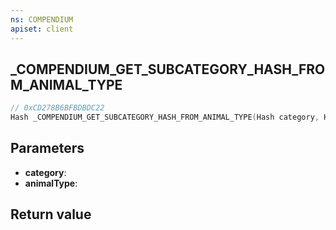 ```yaml
---
ns: COMPENDIUM
apiset: client
---
```

## _COMPENDIUM_GET_SUBCATEGORY_HASH_FROM_ANIMAL_TYPE

```c
// 0xCD278B6BFBDBDC22
Hash _COMPENDIUM_GET_SUBCATEGORY_HASH_FROM_ANIMAL_TYPE(Hash category, Hash animalType);
```


## Parameters
* **category**:
* **animalType**:

## Return value